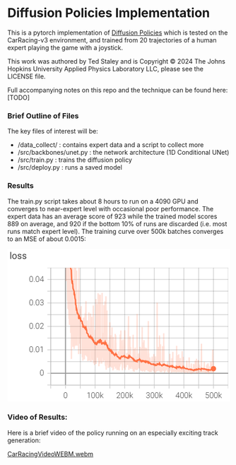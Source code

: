 # Diffusion Policies Implementation

This is a pytorch implementation of [Diffusion Policies](https://diffusion-policy.cs.columbia.edu/) which is tested on the CarRacing-v3 environment, and trained from 20 trajectories of a human expert playing the game with a joystick.

This work was authored by Ted Staley and is Copyright © 2024 The Johns Hopkins University Applied Physics Laboratory LLC, please see the LICENSE file.

Full accompanying notes on this repo and the technique can be found here: [TODO]



### Brief Outline of Files

The key files of interest will be:

- /data_collect/ : contains expert data and a script to collect more
- /src/backbones/unet.py : the network architecture (1D Conditional UNet)
- /src/train.py : trains the diffusion policy
- /src/deploy.py : runs a saved model



### Results

The train.py script takes about 8 hours to run on a 4090 GPU and converges to near-expert level with occasional poor performance. The expert data has an average score of 923 while the trained model scores 889 on average, and 920 if the bottom 10% of runs are discarded (i.e. most runs match expert level). The training curve over 500k batches converges to an MSE of about 0.0015:

![learning-curve](./assets/learning.png)



### Video of Results:

Here is a brief video of the policy running on an especially exciting track generation:

[CarRacingVideoWEBM.webm](https://github.com/user-attachments/assets/4d68c6e2-eedb-4a77-a91a-2bfb983d0cd6)




